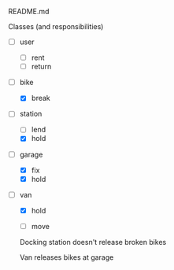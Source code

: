 README.md

Classes (and responsibilities)
-[ ] user
	-[ ] rent
	-[ ] return
-[ ] bike
	-[x] break
-[ ] station
	-[ ] lend
	-[x] hold
-[ ] garage
	-[x] fix
	-[x] hold
-[ ] van
	-[x] hold
	-[ ] move



	Docking station doesn't release broken bikes

	Van releases bikes at garage